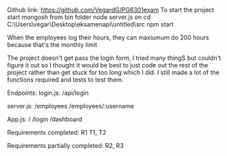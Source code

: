 Github link: https://github.com/VegardG/PG6301exam
To start the project
start mongosh from bin folder
node server.js on cd C:\Users\vegar\Desktop\eksamenapi\untitled\src
npm start

When the employees log their hours, they can maxiumum do 200 hours because that's the monthly limit

The project doesn't get pass the login form, I tried many thingS but couldn't figure it out so I thought
it would be best to just code out the rest of the project rather than get stuck for too long which I did.
I still made a lot of the functions required and tests to test them.

Endpoints:
login.js:
/api/login 

server.js:
/employees 
/employees/:username 

App.js:
/ 
/login 
/dashboard

Requirements completed:
R1
T1, T2

Requirements partially completed:
R2, R3